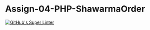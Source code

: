 # Assign-04-PHP-ShawarmaOrder
[![GitHub's Super Linter](https://github.com/ICS2O-Programming-MariaG/Assign-04-PHP-ShawarmaOrder/workflows/GitHub's%20Super%20Linter/badge.svg)](https://github.com/ICS2O-Programming-MariaG/Assign-04-PHP-ShawarmaOrder/actions)